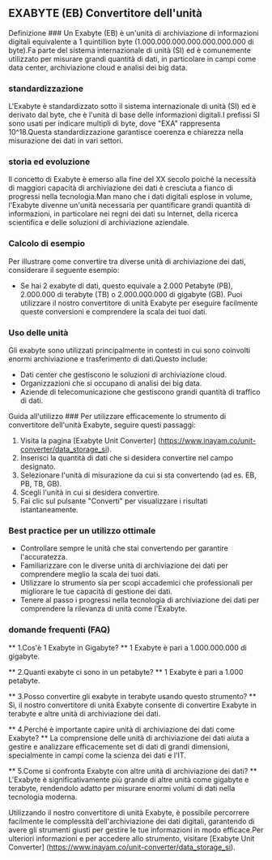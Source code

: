## EXABYTE (EB) Convertitore dell'unità

Definizione ###
Un Exabyte (EB) è un'unità di archiviazione di informazioni digitali equivalente a 1 quintillion byte (1.000.000.000.000.000.000.000 di byte).Fa parte del sistema internazionale di unità (SI) ed è comunemente utilizzato per misurare grandi quantità di dati, in particolare in campi come data center, archiviazione cloud e analisi dei big data.

### standardizzazione
L'Exabyte è standardizzato sotto il sistema internazionale di unità (SI) ed è derivato dal byte, che è l'unità di base delle informazioni digitali.I prefissi SI sono usati per indicare multipli di byte, dove "EXA" rappresenta 10^18.Questa standardizzazione garantisce coerenza e chiarezza nella misurazione dei dati in vari settori.

### storia ed evoluzione
Il concetto di Exabyte è emerso alla fine del XX secolo poiché la necessità di maggiori capacità di archiviazione dei dati è cresciuta a fianco di progressi nella tecnologia.Man mano che i dati digitali esplose in volume, l'Exabyte divenne un'unità necessaria per quantificare grandi quantità di informazioni, in particolare nei regni dei dati su Internet, della ricerca scientifica e delle soluzioni di archiviazione aziendale.

### Calcolo di esempio
Per illustrare come convertire tra diverse unità di archiviazione dei dati, considerare il seguente esempio:
- Se hai 2 exabyte di dati, questo equivale a 2.000 Petabyte (PB), 2.000.000 di terabyte (TB) o 2.000.000.000 di gigabyte (GB).
Puoi utilizzare il nostro convertitore di unità Exabyte per eseguire facilmente queste conversioni e comprendere la scala dei tuoi dati.

### Uso delle unità
Gli exabyte sono utilizzati principalmente in contesti in cui sono coinvolti enormi archiviazione e trasferimento di dati.Questo include:
- Dati center che gestiscono le soluzioni di archiviazione cloud.
- Organizzazioni che si occupano di analisi dei big data.
- Aziende di telecomunicazione che gestiscono grandi quantità di traffico di dati.

Guida all'utilizzo ###
Per utilizzare efficacemente lo strumento di convertitore dell'unità Exabyte, seguire questi passaggi:
1. Visita la pagina [Exabyte Unit Converter] (https://www.inayam.co/unit-converter/data_storage_si).
2. Inserisci la quantità di dati che si desidera convertire nel campo designato.
3. Selezionare l'unità di misurazione da cui si sta convertendo (ad es. EB, PB, TB, GB).
4. Scegli l'unità in cui si desidera convertire.
5. Fai clic sul pulsante "Converti" per visualizzare i risultati istantaneamente.

### Best practice per un utilizzo ottimale
- Controllare sempre le unità che stai convertendo per garantire l'accuratezza.
- Familiarizzare con le diverse unità di archiviazione dei dati per comprendere meglio la scala dei tuoi dati.
- Utilizzare lo strumento sia per scopi accademici che professionali per migliorare le tue capacità di gestione dei dati.
- Tenere al passo i progressi nella tecnologia di archiviazione dei dati per comprendere la rilevanza di unità come l'Exabyte.

### domande frequenti (FAQ)

** 1.Cos'è 1 Exabyte in Gigabyte? **
1 Exabyte è pari a 1.000.000.000 di gigabyte.

** 2.Quanti exabyte ci sono in un petabyte? **
1 Exabyte è pari a 1.000 petabyte.

** 3.Posso convertire gli exabyte in terabyte usando questo strumento? **
Sì, il nostro convertitore di unità Exabyte consente di convertire Exabyte in terabyte e altre unità di archiviazione dei dati.

** 4.Perché è importante capire unità di archiviazione dei dati come Exabyte? **
La comprensione delle unità di archiviazione dei dati aiuta a gestire e analizzare efficacemente set di dati di grandi dimensioni, specialmente in campi come la scienza dei dati e l'IT.

** 5.Come si confronta Exabyte con altre unità di archiviazione dei dati? **
L'Exabyte è significativamente più grande di altre unità come gigabyte e terabyte, rendendolo adatto per misurare enormi volumi di dati nella tecnologia moderna.

Utilizzando il nostro convertitore di unità Exabyte, è possibile percorrere facilmente le complessità dell'archiviazione dei dati digitali, garantendo di avere gli strumenti giusti per gestire le tue informazioni in modo efficace.Per ulteriori informazioni e per accedere allo strumento, visitare [Exabyte Unit Converter] (https://www.inayam.co/unit-converter/data_storage_si).